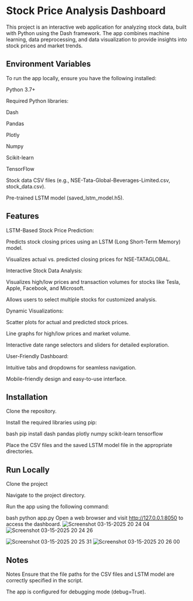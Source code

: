 
# Stock Price Analysis Dashboard

This project is an interactive web application for analyzing stock data, built with Python using the Dash framework. The app combines machine learning, data preprocessing, and data visualization to provide insights into stock prices and market trends.

## Environment Variables

To run the app locally, ensure you have the following installed:

Python 3.7+

Required Python libraries:

Dash

Pandas

Plotly

Numpy

Scikit-learn

TensorFlow

Stock data CSV files (e.g., NSE-Tata-Global-Beverages-Limited.csv, stock_data.csv).

Pre-trained LSTM model (saved_lstm_model.h5).

## Features

LSTM-Based Stock Price Prediction:

Predicts stock closing prices using an LSTM (Long Short-Term Memory) model.

Visualizes actual vs. predicted closing prices for NSE-TATAGLOBAL.

Interactive Stock Data Analysis:

Visualizes high/low prices and transaction volumes for stocks like Tesla, Apple, Facebook, and Microsoft.

Allows users to select multiple stocks for customized analysis.

Dynamic Visualizations:

Scatter plots for actual and predicted stock prices.

Line graphs for high/low prices and market volume.

Interactive date range selectors and sliders for detailed exploration.

User-Friendly Dashboard:

Intuitive tabs and dropdowns for seamless navigation.

Mobile-friendly design and easy-to-use interface.

## Installation

Clone the repository.

Install the required libraries using pip:

bash
pip install dash pandas plotly numpy scikit-learn tensorflow

Place the CSV files and 
the saved LSTM model file in the appropriate directories.
    
## Run Locally

Clone the project

Navigate to the project directory.

Run the app using the following command:

bash
python app.py
Open a web browser and visit http://127.0.0.1:8050 to access the dashboard.
![Screenshot 03-15-2025 20 24 04](https://github.com/user-attachments/assets/9b488146-35fd-446f-820a-9d26703bec2f)
![Screenshot 03-15-2025 20 24 26](https://github.com/user-attachments/assets/a69647cc-a0f8-4002-a169-daeda2410f2d)

![Screenshot 03-15-2025 20 25 31](https://github.com/user-attachments/assets/5afd4721-29d7-48e5-a281-95c563b120e3)
![Screenshot 03-15-2025 20 26 00](https://github.com/user-attachments/assets/d13c391b-81ff-41d6-98e1-edcc471a6a02)


## Notes

Notes
Ensure that the file paths for the CSV files and LSTM model are correctly specified in the script.

The app is configured for debugging mode (debug=True).
